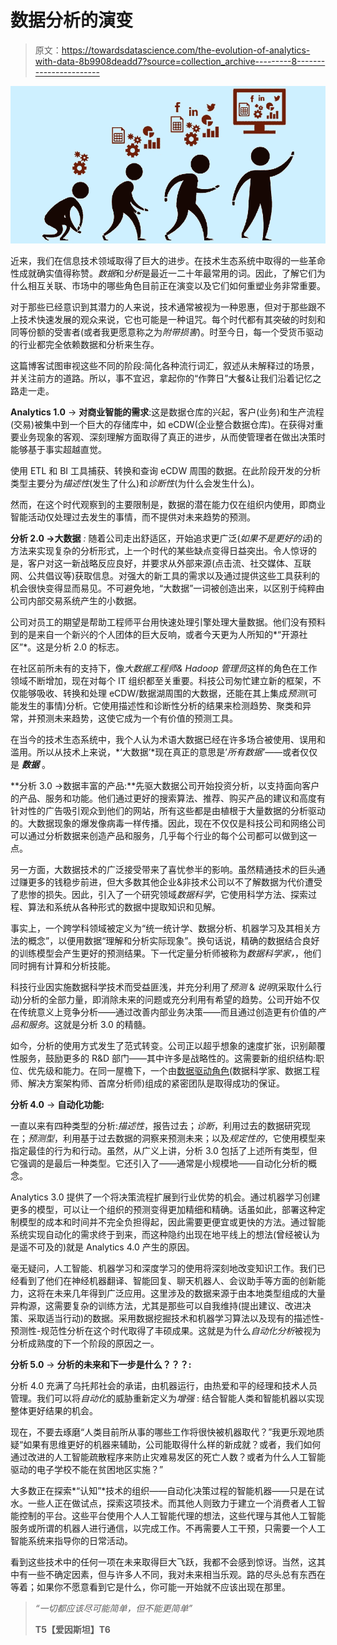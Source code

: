 # 数据分析的演变

> 原文：<https://towardsdatascience.com/the-evolution-of-analytics-with-data-8b9908deadd7?source=collection_archive---------8----------------------->

![](img/cc3406e7d4ca3c16fa56d3ff2d35ad03.png)

近来，我们在信息技术领域取得了巨大的进步。在技术生态系统中取得的一些革命性成就确实值得称赞。*数据*和*分析*是最近一二十年最常用的词。因此，了解它们为什么相互关联、市场中的哪些角色目前正在演变以及它们如何重塑业务非常重要。

对于那些已经意识到其潜力的人来说，技术通常被视为一种恩惠，但对于那些跟不上技术快速发展的观众来说，它也可能是一种诅咒。每个时代都有其突破的时刻和同等份额的受害者(或者我更愿意称之为*附带损害*)。时至今日，每一个受货币驱动的行业都完全依赖数据和分析来生存。

这篇博客试图审视这些不同的阶段:简化各种流行词汇，叙述从未解释过的场景，并关注前方的道路。所以，事不宜迟，拿起你的“作弊日”大餐&让我们沿着记忆之路走一走。

**Analytics 1.0** → **对商业智能的需求**:这是数据仓库的兴起，客户(业务)和生产流程(交易)被集中到一个巨大的存储库中，如 eCDW(企业整合数据仓库)。在获得对重要业务现象的客观、深刻理解方面取得了真正的进步，从而使管理者在做出决策时能够基于事实超越直觉。

使用 ETL 和 BI 工具捕获、转换和查询 eCDW 周围的数据。在此阶段开发的分析类型主要分为*描述性*(发生了什么)和*诊断性*(为什么会发生什么)。

然而，在这个时代观察到的主要限制是，数据的潜在能力仅在组织内使用，即商业智能活动仅处理过去发生的事情，而不提供对未来趋势的预测。

**分析 2.0 →大数据** *:* 随着公司走出舒适区，开始追求更广泛(*如果不是更好的话*)的方法来实现复杂的分析形式，上一个时代的某些缺点变得日益突出。令人惊讶的是，客户对这一新战略反应良好，并要求从外部来源(点击流、社交媒体、互联网、公共倡议等)获取信息。对强大的新工具的需求以及通过提供这些工具获利的机会很快变得显而易见。不可避免地，“大数据”一词被创造出来，以区别于纯粹由公司内部交易系统产生的小数据。

公司对员工的期望是帮助工程师平台用快速处理引擎处理大量数据。他们没有预料到的是来自一个新兴的个人团体的巨大反响，或者今天更为人所知的*“开源社区”*。这是分析 2.0 的标志。

在社区前所未有的支持下，像*大数据工程师& Hadoop 管理员*这样的角色在工作领域不断增加，现在对每个 IT 组织都至关重要。科技公司匆忙建立新的框架，不仅能够吸收、转换和处理 eCDW/数据湖周围的大数据，还能在其上集成*预测*(可能发生的事情)分析。它使用描述性和诊断性分析的结果来检测趋势、聚类和异常，并预测未来趋势，这使它成为一个有价值的预测工具。

在当今的技术生态系统中，我个人认为术语大数据已经在许多场合被使用、误用和滥用。所以从技术上来说，*‘大数据’*现在真正的意思是’*所有数据’*——或者仅仅是 ***数据*** 。

**分析 3.0 →数据丰富的产品:**先驱大数据公司开始投资分析，以支持面向客户的产品、服务和功能。他们通过更好的搜索算法、推荐、购买产品的建议和高度有针对性的广告吸引观众到他们的网站，所有这些都是由植根于大量数据的分析驱动的。大数据现象的爆发像病毒一样传播。因此，现在不仅仅是科技公司和网络公司可以通过分析数据来创造产品和服务，几乎每个行业的每个公司都可以做到这一点。

另一方面，大数据技术的广泛接受带来了喜忧参半的影响。虽然精通技术的巨头通过赚更多的钱稳步前进，但大多数其他企业&非技术公司以不了解数据为代价遭受了悲惨的损失。因此，引入了一个研究领域*数据科学*，它使用科学方法、探索过程、算法和系统从各种形式的数据中提取知识和见解。

事实上，一个跨学科领域被定义为“统一统计学、数据分析、机器学习及其相关方法的概念”，以便用数据“理解和分析实际现象”。换句话说，精确的数据结合良好的训练模型会产生更好的预测结果。下一代定量分析师被称为*数据科学家，*，他们同时拥有计算和分析技能。

科技行业因实施数据科学技术而受益匪浅，并充分利用了*预测* & *说明*(采取什么行动)分析的全部力量，即消除未来的问题或充分利用有希望的趋势。公司开始不仅在传统意义上竞争分析——通过改善内部业务决策——而且通过创造更有价值的*产品和服务*。这就是分析 3.0 的精髓。

如今，分析的使用方式发生了范式转变。公司正以超乎想象的速度扩张，识别颠覆性服务，鼓励更多的 R&D 部门——其中许多是战略性的。这需要新的组织结构:职位、优先级和能力。在同一屋檐下，一个由[数据驱动角色](/the-dynamics-of-data-roles-teams-6c450b27e59e)(数据科学家、数据工程师、解决方案架构师、首席分析师)组成的紧密团队是取得成功的保证。

**分析 4.0** → **自动化功能:**

一直以来有四种类型的分析:*描述性*，报告过去；*诊断*，利用过去的数据研究现在；*预测型*，利用基于过去数据的洞察来预测未来；以及*规定性的*，它使用模型来指定最佳的行为和行动。虽然，从广义上讲，分析 3.0 包括了上述所有类型，但它强调的是最后一种类型。它还引入了——通常是小规模地——自动化分析的概念。

Analytics 3.0 提供了一个将决策流程扩展到行业优势的机会。通过机器学习创建更多的模型，可以让一个组织的预测变得更加精细和精确。话虽如此，部署这种定制模型的成本和时间并不完全负担得起，因此需要更便宜或更快的方法。通过智能系统实现自动化的需求终于到来，而这种隐约出现在地平线上的想法(曾经被认为是遥不可及的)就是 Analytics 4.0 产生的原因。

毫无疑问，人工智能、机器学习和深度学习的使用将深刻地改变知识工作。我们已经看到了他们在神经机器翻译、智能回复、聊天机器人、会议助手等方面的创新能力，这将在未来几年得到广泛应用。这里涉及的数据来源于由本地类型组成的大量异构源，这需要复杂的训练方法，尤其是那些可以自我维持(提出建议、改进决策、采取适当行动)的数据。采用数据挖掘技术和机器学习算法以及现有的描述性-预测性-规范性分析在这个时代取得了丰硕成果。这就是为什么*自动化分析*被视为分析成熟度的下一个阶段的原因之一。

**分析 5.0** → **分析的未来和下一步是什么？？？:**

分析 4.0 充满了乌托邦社会的承诺，由机器运行，由热爱和平的经理和技术人员管理。我们可以将*自动化*的威胁重新定义为*增强* : 结合智能人类和智能机器以实现整体更好结果的机会。

现在，不要去琢磨“人类目前所从事的哪些工作将很快被机器取代？”我更乐观地质疑“如果有思维更好的机器来辅助，公司能取得什么样的新成就？或者，我们如何通过改进的人工智能疏散程序来防止灾难易发区的死亡人数？或者为什么人工智能驱动的电子学校不能在贫困地区实施？”

大多数正在探索*“认知”*技术的组织——自动化决策过程的智能机器——只是在试水。一些人正在做试点，探索这项技术。而其他人则致力于建立一个消费者人工智能控制的平台。这些平台使用个人人工智能代理的想法，这些代理与其他人工智能服务或所谓的机器人进行通信，以完成工作。不再需要人工干预，只需要一个人工智能系统来指导你的日常活动。

看到这些技术中的任何一项在未来取得巨大飞跃，我都不会感到惊讶。当然，这其中有一些不确定因素，但与许多人不同，我对未来相当乐观。路的尽头总有东西在等着；如果你不愿意看到它是什么，你可能一开始就不应该出现在那里。

> *“一切都应该尽可能简单，但不能更简单”*
> 
> **T5【爱因斯坦】T6**